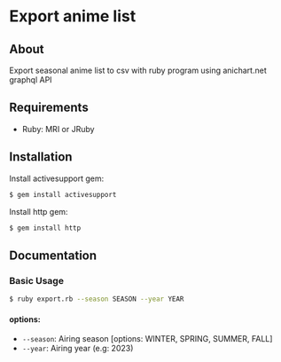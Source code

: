 # Export anime list

## About
Export seasonal anime list to csv with ruby program using anichart.net graphql API

## Requirements
- Ruby: MRI or JRuby

## Installation

Install activesupport gem:
```zsh
$ gem install activesupport
```

Install http gem:
```zsh
$ gem install http
```

## Documentation

### Basic Usage

```zsh
$ ruby export.rb --season SEASON --year YEAR
```
#### options:
- `--season`: Airing season [options: WINTER, SPRING, SUMMER, FALL]
- `--year`: Airing year (e.g: 2023)